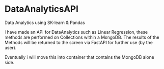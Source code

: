 # DataAnalyticsAPI
Data Analytics using SK-learn &amp; Pandas

I have made an API for DataAnalytics such as Linear Regression, these methods are performed on Collections within a MongoDB.
The results of the Methods will be returned to the screen via FastAPI for further use (by the user).

Eventually i will move this into container that contains the MongoDB alone side.
